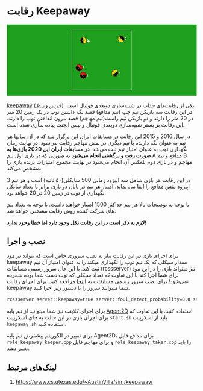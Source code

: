 # رقابت Keepaway

![](/docs/2D/FA/challenge/img/keepaway.jpg)

[keepaway](https://en.wikipedia.org/wiki/Keep_away) (*خرس وسط*) یکی از رقابت‌های جذاب در شبیه‌سازی دوبعدی فوتبال است. در این رقابت سه بازیکن تیم چپ (تیم مدافع) قصد نگه داشتن توپ در یک زمین 20 متر در 20 متر را دارند و دو بازیکن تیم راست(تیم مهاجم) قصد بیرون انداختن توپ را دارند. این رقابت بر بستر شبیه‌سازی دوبعدی فوتبال و بیس ایجنت پیاده سازی شده است.

در سال 2016 و 2015 این رقابت در مسابقات ایران اپن برگزار شد که در آن سالها هر تیم به عنوان نگه دارنده با تیم دیگری در نقش مهاجم رقابت می‌نمود. در نهایت زمان نگهداری توپ به عنوان امتیاز تیم ثبت می‌شد. **در مسابقات ایران اپن 2020 بازی‌ها به صورت رفت و برگشتی انجام می‌شود** به صورتی که در بازی اول تیم A مدافع و تیم B مهاجم و در بازی دوم بلعکس آن انجام می‌شود در نهایت مجموع امتیازات برنده بازی را مشخص می‌کند. 

در این رقابت هر بازی شامل سه اپیزود زمانی 500 سایکلی(۵۰ ثانیه) است و هر تیم 3 اپیزود نقش مدافع را ایفا می نماید. امتیاز هر تیم در پایان دو بازی برابر با تعداد سایکل نگهداری از توپ در زمین 20 در 20 خواهد بود.

با توجه به توضیحات بالا هر تیم حداکثر 1500 امتیاز خواهند داشت. با توجه به تعداد تیم های شرکت کننده روش رقابت مشخص خواهد شد.

**لازم به ذکر است در این رقابت تکل وجود دارد اما خطا وجود ندارد!**

## نصب و اجرا

برای اجرای بازی در این رقابت نیاز به نصب سروری خاص است که بتواند در مود keepaway مقدار سیکلی که یک تیم توپ را نگهداری میکند را به عنوان امتیاز آن تیم ثبت کند. با این حال سرور رسمی مسابقات (rcssserver) نیز میتواند بازی را در این مود برای شما اجرا کند با این تفاوت که تعداد سیکلی که توپ دست شما بوده شمرده نمی‌شود! برای نصب سرور رسمی مسابقات به [اینجا](/2D/FA/basic/install) مراجعه کنید. برای اجرای رقابت keepaway شما میتوانید سرور را با دستور زیر اجرا کنید.

```bash
rcssserver server::keepaway=true server::foul_detect_probability=0.0 server::use_offside=false
```

برای اجرای کلاینت نیز شما میتوانید از تیم پایه [Agent2D](/2D/FA/basic/install) استفاده کنید. با این تفاوت که برای اجرای بازی در این حالت به جای اسکریپت `start.sh`  باید از اسکریپت `keepaway.sh` استفاده کنید.

برای تغییر در الگوریتم پیشفرض تیم پایه Agent2D، برای مدافع فایل `role_keepaway_keeper.cpp` و برای مهاجم فایل `role_keepaway_taker.cpp` را باید تغییر دهید.



## لینک‌های مرتبط

1. https://www.cs.utexas.edu/~AustinVilla/sim/keepaway/